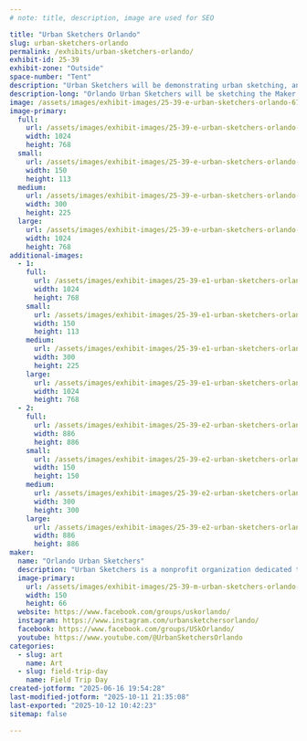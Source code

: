 ```yaml
---
# note: title, description, image are used for SEO

title: "Urban Sketchers Orlando"
slug: urban-sketchers-orlando
permalink: /exhibits/urban-sketchers-orlando/
exhibit-id: 25-39
exhibit-zone: "Outside"
space-number: "Tent"
description: "Urban Sketchers will be demonstrating urban sketching, and helping attendees make their own sketch."
description-long: "Orlando Urban Sketchers will be sketching the Maker Faire, exhibiting the sketches members have made, and talking about urban sketching with attendees. In addition, there will be materials with which attendees can make their own sketches and participate in the citizen historian aspect of urban sketching."
image: /assets/images/exhibit-images/25-39-e-urban-sketchers-orlando-67dcedeb-f57e-4294-bcc1-d0f0e6248162-1-105-c-300x225.jpeg
image-primary: 
  full:
    url: /assets/images/exhibit-images/25-39-e-urban-sketchers-orlando-67dcedeb-f57e-4294-bcc1-d0f0e6248162-1-105-c-full.jpeg
    width: 1024
    height: 768
  small:
    url: /assets/images/exhibit-images/25-39-e-urban-sketchers-orlando-67dcedeb-f57e-4294-bcc1-d0f0e6248162-1-105-c-150x113.jpeg
    width: 150
    height: 113
  medium:
    url: /assets/images/exhibit-images/25-39-e-urban-sketchers-orlando-67dcedeb-f57e-4294-bcc1-d0f0e6248162-1-105-c-300x225.jpeg
    width: 300
    height: 225
  large:
    url: /assets/images/exhibit-images/25-39-e-urban-sketchers-orlando-67dcedeb-f57e-4294-bcc1-d0f0e6248162-1-105-c-1024x768.jpeg
    width: 1024
    height: 768
additional-images: 
  - 1:
    full:
      url: /assets/images/exhibit-images/25-39-e1-urban-sketchers-orlando-f0636287-4bda-45c4-b5c7-2c201153cb0d-1-105-c-full.jpeg
      width: 1024
      height: 768
    small:
      url: /assets/images/exhibit-images/25-39-e1-urban-sketchers-orlando-f0636287-4bda-45c4-b5c7-2c201153cb0d-1-105-c-150x113.jpeg
      width: 150
      height: 113
    medium:
      url: /assets/images/exhibit-images/25-39-e1-urban-sketchers-orlando-f0636287-4bda-45c4-b5c7-2c201153cb0d-1-105-c-300x225.jpeg
      width: 300
      height: 225
    large:
      url: /assets/images/exhibit-images/25-39-e1-urban-sketchers-orlando-f0636287-4bda-45c4-b5c7-2c201153cb0d-1-105-c-1024x768.jpeg
      width: 1024
      height: 768
  - 2:
    full:
      url: /assets/images/exhibit-images/25-39-e2-urban-sketchers-orlando-fd01844b-8957-43c4-ab29-e1ea6c81a081-1-105-c-full.jpeg
      width: 886
      height: 886
    small:
      url: /assets/images/exhibit-images/25-39-e2-urban-sketchers-orlando-fd01844b-8957-43c4-ab29-e1ea6c81a081-1-105-c-150x150.jpeg
      width: 150
      height: 150
    medium:
      url: /assets/images/exhibit-images/25-39-e2-urban-sketchers-orlando-fd01844b-8957-43c4-ab29-e1ea6c81a081-1-105-c-300x300.jpeg
      width: 300
      height: 300
    large:
      url: /assets/images/exhibit-images/25-39-e2-urban-sketchers-orlando-fd01844b-8957-43c4-ab29-e1ea6c81a081-1-105-c-886x886.jpeg
      width: 886
      height: 886
maker: 
  name: "Orlando Urban Sketchers"
  description: "Urban Sketchers is a nonprofit organization dedicated to raising the artistic, storytelling, and educational value of location drawing, promoting its practice, and connecting people around the world who draw on location where they live and travel. We aim to show the world, one drawing at a time."
  image-primary:
    url: /assets/images/exhibit-images/25-39-m-urban-sketchers-orlando-final-urban-sketchers-logob-w-2-300x133.png
    width: 150
    height: 66
  website: https://www.facebook.com/groups/uskorlando/
  instagram: https://www.instagram.com/urbansketchersorlando/
  facebook: https://www.facebook.com/groups/USkOrlando/
  youtube: https://www.youtube.com/@UrbanSketchersOrlando
categories: 
  - slug: art
    name: Art
  - slug: field-trip-day
    name: Field Trip Day
created-jotform: "2025-06-16 19:54:28"
last-modified-jotform: "2025-10-11 21:35:08"
last-exported: "2025-10-12 10:42:23"
sitemap: false

---
```


